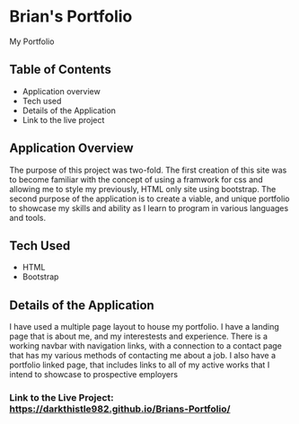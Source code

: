 # Brian's Portfolio
My Portfolio

## Table of Contents
* Application overview
* Tech used
* Details of the Application
* Link to the live project

## Application Overview
The purpose of this project was two-fold. The first creation of this site was to become familiar with the concept of using a framwork for css and allowing me to style my previously, HTML only site using bootstrap. The second purpose of the application is to create a viable, and unique portfolio to showcase my skills and ability as I learn to program in various languages and tools.

## Tech Used
* HTML
* Bootstrap

## Details of the Application
I have used a multiple page layout to house my portfolio. I have a landing page that is about me, and my interestests and experience. There is a working navbar with navigation links, with a connection to a contact page that has my various methods of contacting me about a job. I also have a portfolio linked page, that includes links to all of my active works that I intend to showcase to prospective employers

### Link to the Live Project: https://darkthistle982.github.io/Brians-Portfolio/